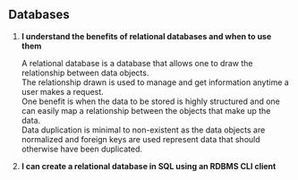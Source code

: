 ## Databases 

1. **I understand the benefits of relational databases and when to use them**
 
    A relational database is a database that allows one to draw the relationship between data objects.  
    The relationship drawn is used to manage and get information anytime a user makes a request.  
    One benefit is when the data to be stored is highly structured and one can easily map a relationship between the objects that make up the data.  
    Data duplication is minimal to non-existent as the data objects are normalized and foreign keys are used represent data that should otherwise have been duplicated.  



3. **I can create a relational database in SQL using an RDBMS CLI client**
    